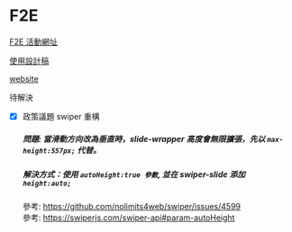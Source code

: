 # F2E

[F2E 活動網址](https://2023.thef2e.com/)

[使用設計稿](https://www.figma.com/file/HA37QuZPLzzS7NaDow2QLO/%E5%85%AD%E8%A7%92?node-id=46%3A10&mode=dev)

[website](https://narrowd4c.github.io/F2E-xru66/)

待解決
- [X] 政策議題 swiper 重構   
   ##### 問題: 當滑動方向改為垂直時，slide-wrapper 高度會無限擴張，先以 `max-height:557px;` 代替。     
   ##### 解決方式：使用 `autoHeight:true 參數`, 並在 swiper-slide 添加 `height:auto;`   
   參考: https://github.com/nolimits4web/swiper/issues/4599  
   參考: https://swiperjs.com/swiper-api#param-autoHeight
